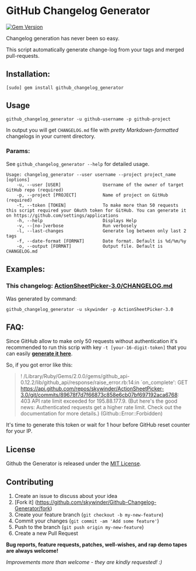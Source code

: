 GitHub Changelog Generator
==================

[![Gem Version](https://badge.fury.io/rb/github_changelog_generator.svg)](http://badge.fury.io/rb/github_changelog_generator)

Changelog generation has never been so easy.

This script automatically generate change-log from your tags and merged pull-requests.

## Installation:
	[sudo] gem install github_changelog_generator

## Usage

	github_changelog_generator -u github-username -p github-project

In output you will get `CHANGELOG.md` file with *pretty Markdown-formatted* changelogs in your current directory.

### Params:
See `github_changelog_generator --help` for detailed usage.

	Usage: changelog_generator --user username --project project_name [options]
	    -u, --user [USER]                Username of the owner of target GitHub repo (required)
	    -p, --project [PROJECT]          Name of project on GitHub (required)
	    -t, --token [TOKEN]              To make more than 50 requests this script required your OAuth token for GitHub. You can generate it on https://github.com/settings/applications
	    -h, --help                       Displays Help
	    -v, --[no-]verbose               Run verbosely
	    -l, --last-changes               Generate log between only last 2 tags
	    -f, --date-format [FORMAT]       Date format. Default is %d/%m/%y
	    -o, --output [FORMAT]            Output file. Default is CHANGELOG.md

## Examples:
### This changelog: [ActionSheetPicker-3.0/CHANGELOG.md](https://github.com/skywinder/ActionSheetPicker-3.0/blob/master/CHANGELOG.md)

Was generated by command:

	github_changelog_generator -u skywinder -p ActionSheetPicker-3.0


## FAQ:
Since GitHub allow to make only 50 requests without authentication it's recommended to run this scrip with key `-t [your-16-digit-token]` that you can easily **[generate it here](https://github.com/settings/applications)**.

So, if you got error like this:
>! /Library/Ruby/Gems/2.0.0/gems/github_api-0.12.2/lib/github_api/response/raise_error.rb:14:in `on_complete': GET https://api.github.com/repos/skywinder/ActionSheetPicker-3.0/git/commits/89678f7d7f66873c858e6cb07bf697192aca6768: 403 API rate limit exceeded for 195.88.177.9. (But here's the good news: Authenticated requests get a higher rate limit. Check out the documentation for more details.) (Github::Error::Forbidden) 

It's time to generate this token or wait for 1 hour before GitHub reset counter for your IP.

## License

Github the Generator is released under the [MIT License](http://www.opensource.org/licenses/MIT).

## Contributing

1. Create an issue to discuss about your idea
2. [Fork it] (https://github.com/skywinder/Github-Changelog-Generator/fork)
3. Create your feature branch (`git checkout -b my-new-feature`)
4. Commit your changes (`git commit -am 'Add some feature'`)
5. Push to the branch (`git push origin my-new-feature`)
6. Create a new Pull Request

**Bug reports, feature requests, patches, well-wishes, and rap demo tapes are always welcome!**

*Improvements more than welcome - they are kindly requested! :)*